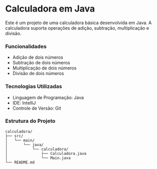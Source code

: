 # Calculadora em Java

Este é um projeto de uma calculadora básica desenvolvida em Java. A calculadora suporta operações de adição, subtração, multiplicação e divisão.

### Funcionalidades

- Adição de dois números
- Subtração de dois números
- Multiplicação de dois números
- Divisão de dois números

### Tecnologias Utilizadas

- Linguagem de Programação: Java
- IDE: IntelliJ
- Controle de Versão: Git

### Estrutura do Projeto

```plaintext
calculadora/
├── src/
│   └── main/
│       └── java/
│           └── calculadora/
│               ├── Calculadora.java
│               └── Main.java
└── README.md
